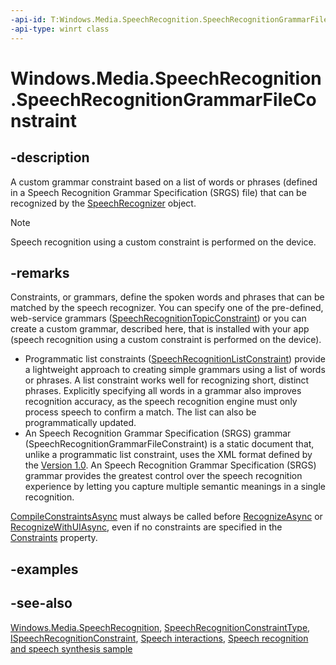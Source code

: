 ```yaml
---
-api-id: T:Windows.Media.SpeechRecognition.SpeechRecognitionGrammarFileConstraint
-api-type: winrt class
---
```


<!-- Class syntax.
public class SpeechRecognitionGrammarFileConstraint : Windows.Media.SpeechRecognition.ISpeechRecognitionConstraint, Windows.Media.SpeechRecognition.ISpeechRecognitionGrammarFileConstraint
-->

# Windows.Media.SpeechRecognition.SpeechRecognitionGrammarFileConstraint

## -description
A custom grammar constraint based on a list of words or phrases (defined in a Speech Recognition Grammar Specification (SRGS) file) that can be recognized by the [SpeechRecognizer](speechrecognizer.md) object.

> [!NOTE]
> Speech recognition using a custom constraint is performed on the device.

## -remarks
Constraints, or grammars, define the spoken words and phrases that can be matched by the speech recognizer. You can specify one of the pre-defined, web-service grammars ([SpeechRecognitionTopicConstraint](speechrecognitiontopicconstraint.md)) or you can create a custom grammar, described here, that is installed with your app (speech recognition using a custom constraint is performed on the device).
+ Programmatic list constraints ([SpeechRecognitionListConstraint](speechrecognitionlistconstraint.md)) provide a lightweight approach to creating simple grammars using a list of words or phrases. A list constraint works well for recognizing short, distinct phrases. Explicitly specifying all words in a grammar also improves recognition accuracy, as the speech recognition engine must only process speech to confirm a match. The list can also be programmatically updated.
+ An Speech Recognition Grammar Specification (SRGS) grammar (SpeechRecognitionGrammarFileConstraint) is a static document that, unlike a programmatic list constraint, uses the XML format defined by the [ Version 1.0](http://www.w3.org/TR/speech-grammar/). An Speech Recognition Grammar Specification (SRGS) grammar provides the greatest control over the speech recognition experience by letting you capture multiple semantic meanings in a single recognition.

[CompileConstraintsAsync](speechrecognizer_compileconstraintsasync_1901700993.md) must always be called before [RecognizeAsync](speechrecognizer_recognizeasync_748427924.md) or [RecognizeWithUIAsync](speechrecognizer_recognizewithuiasync_1152231907.md), even if no constraints are specified in the [Constraints](speechrecognizer_constraints.md) property.

## -examples

## -see-also
[Windows.Media.SpeechRecognition](windows_media_speechrecognition.md), [SpeechRecognitionConstraintType](speechrecognitionconstrainttype.md), [ISpeechRecognitionConstraint](ispeechrecognitionconstraint.md), [Speech interactions](https://docs.microsoft.com/windows/uwp/input-and-devices/speech-interactions), [Speech recognition and speech synthesis sample](https://github.com/Microsoft/Windows-universal-samples/tree/master/Samples/SpeechRecognitionAndSynthesis)
